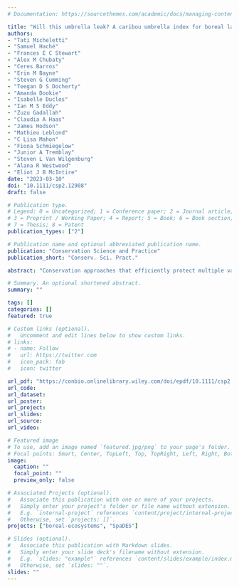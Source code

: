```yaml
---
# Documentation: https://sourcethemes.com/academic/docs/managing-content/

title: "Will this umbrella leak? A caribou umbrella index for boreal landbird conservation"
authors:
- "Tati Micheletti"
- "Samuel Haché"
- "Frances E C Stewart"
- "Alex M Chubaty"
- "Ceres Barros"
- "Erin M Bayne"
- "Steven G Cumming"
- "Teegan D S Docherty"
- "Amanda Dookie"
- "Isabelle Duclos"
- "Ian M S Eddy"
- "Zuzu Gadallah"
- "Claudia A Haas"
- "James Hodson"
- "Mathieu Leblond"
- "C Lisa Mahon"
- "Fiona Schmiegelow"
- "Junior A Tremblay"
- "Steven L Van Wilgenburg"
- "Alana R Westwood"
- "Eliot J B McIntire"
date: "2023-03-10"
doi: "10.1111/csp2.12908"
draft: false

# Publication type.
# Legend: 0 = Uncategorized; 1 = Conference paper; 2 = Journal article;
# 3 = Preprint / Working Paper; 4 = Report; 5 = Book; 6 = Book section;
# 7 = Thesis; 8 = Patent
publication_types: ["2"]

# Publication name and optional abbreviated publication name.
publication: "Conservation Science and Practice"
publication_short: "Conserv. Sci. Pract."

abstract: "Conservation approaches that efficiently protect multiple values, such as the umbrella species concept, have been widely promoted with expected dramatic ecosystem changes. Due to its social and cultural importance, and recent declining trends, boreal populations of woodland caribou have been suggested as potential umbrella species for other declining taxa, such as boreal landbirds. We propose a generic pixel-based umbrella index that focuses on fine-grained habitat overlaps. In light of ongoing conservation efforts worldwide implementing area-based targets (e.g., 30% by 2030), we used a random neutral model as baseline, as opposed to a no-conservation scenario, which has been used elsewhere. We found that the conservation efficiency of caribou as an umbrella for 71 co-occurring landbirds—three of which are priority species—in the Northwest Territories, Canada, is generally lower than our random model, as 53% of the species presented negative umbrella index medians with the interquartile range not overlapping zero. We conclude that in cases where area-based targets drive decision-making and the issue at stake involves identifying which areas to conserve—not whether to conserve—woodland caribou may be a leaky umbrella for most co-occurring landbird species and these might need complementary conservation actions to be brought in from the rain."

# Summary. An optional shortened abstract.
summary: ""

tags: []
categories: []
featured: true

# Custom links (optional).
#   Uncomment and edit lines below to show custom links.
# links:
# - name: Follow
#   url: https://twitter.com
#   icon_pack: fab
#   icon: twitter

url_pdf: "https://conbio.onlinelibrary.wiley.com/doi/epdf/10.1111/csp2.12908"
url_code:
url_dataset:
url_poster:
url_project:
url_slides:
url_source:
url_video:

# Featured image
# To use, add an image named `featured.jpg/png` to your page's folder. 
# Focal points: Smart, Center, TopLeft, Top, TopRight, Left, Right, BottomLeft, Bottom, BottomRight.
image:
  caption: ""
  focal_point: ""
  preview_only: false

# Associated Projects (optional).
#   Associate this publication with one or more of your projects.
#   Simply enter your project's folder or file name without extension.
#   E.g. `internal-project` references `content/project/internal-project/index.md`.
#   Otherwise, set `projects: []`.
projects: ["boreal-ecosystems", "SpaDES"]

# Slides (optional).
#   Associate this publication with Markdown slides.
#   Simply enter your slide deck's filename without extension.
#   E.g. `slides: "example"` references `content/slides/example/index.md`.
#   Otherwise, set `slides: ""`.
slides: ""
---
```

